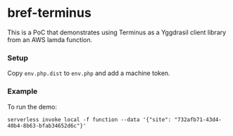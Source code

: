 # bref-terminus

This is a PoC that demonstrates using Terminus as a Yggdrasil client library
from an AWS lamda function.

### Setup

Copy `env.php.dist` to `env.php` and add a machine token.

### Example

To run the demo:

```
serverless invoke local -f function --data '{"site": "732afb71-43d4-40b4-8b63-bfab34652d6c"}'
```
